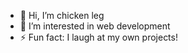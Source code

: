 - 👋 Hi, I’m chicken leg
- 👀 I’m interested in web development
- ⚡ Fun fact: I laugh at my own projects!
